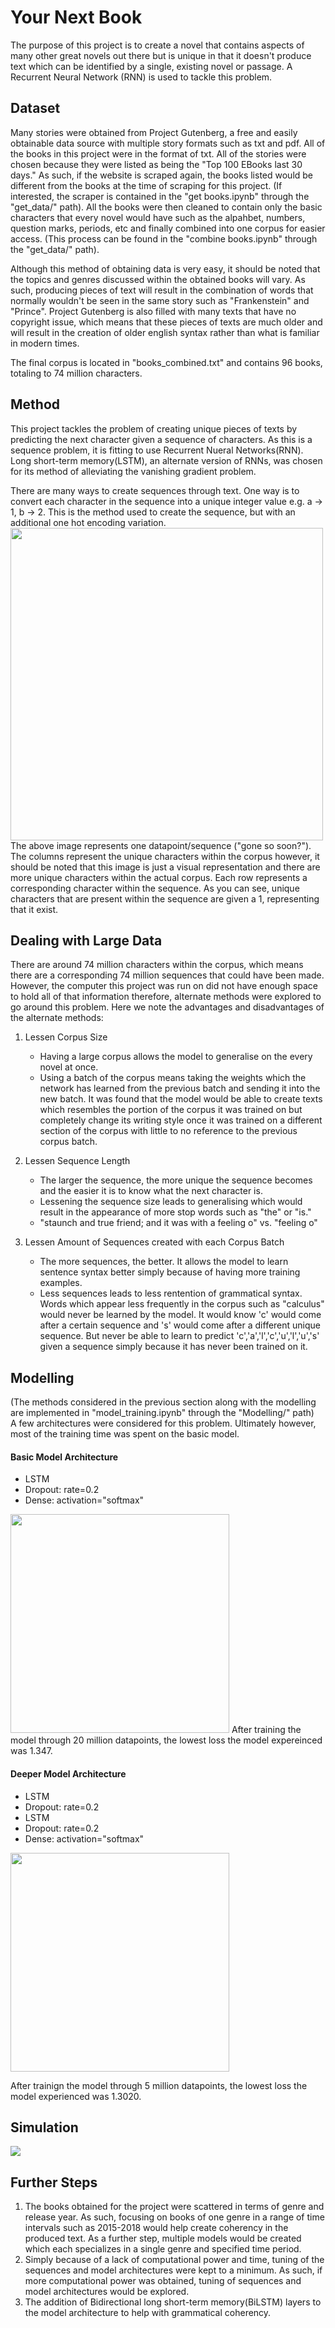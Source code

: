 # Your Next Book
The purpose of this project is to create a novel that contains aspects of many other great novels out there but is unique in that it doesn't produce text which can be identified by a single, existing novel or passage. A Recurrent Neural Network (RNN) is used to tackle this problem.

## Dataset
Many stories were obtained from Project Gutenberg, a free and easily obtainable data source with multiple story formats such as txt and pdf. All of the books in this project were in the format of txt. All of the stories were chosen because they were listed as being the "Top 100 EBooks last 30 days." As such, if the website is scraped again, the books listed would be different from the books at the time of scraping for this project. (If interested, the scraper is contained in the "get books.ipynb" through the "get_data/" path). All the books were then cleaned to contain only the basic characters that every novel would have such as the alpahbet, numbers, question marks, periods, etc and finally combined into one corpus for easier access. (This process can be found in the "combine books.ipynb" through the "get_data/" path).

Although this method of obtaining data is very easy, it should be noted that the topics and genres discussed within the obtained books will vary. As such, producing pieces of text will result in the combination of words that normally wouldn't be seen in the same story such as "Frankenstein" and "Prince". Project Gutenberg is also filled with many texts that have no copyright issue, which means that these pieces of texts are much older and will result in the creation of older english syntax rather than what is familiar in modern times.

The final corpus is located in "books_combined.txt" and contains 96 books, totaling to 74 million characters.

## Method
This project tackles the problem of creating unique pieces of texts by predicting the next character given a sequence of characters. As this is a sequence problem, it is fitting to use Recurrent Nueral Networks(RNN). Long short-term memory(LSTM), an alternate version of RNNs, was chosen for its method of alleviating the vanishing gradient problem.

There are many ways to create sequences through text. One way is to convert each character in the sequence into a unique integer value e.g. a -> 1, b -> 2. This is the method used to create the sequence, but with an additional one hot encoding variation. <br>
<img src="images/Screen Shot 2019-06-19 at 11.40.00 AM.png" height=500>
The above image represents one datapoint/sequence ("gone so soon?"). The columns represent the unique characters within the corpus however, it should be noted that this image is just a visual representation and there are more unique characters within the actual corpus. Each row represents a corresponding character within the sequence. As you can see, unique characters that are present within the sequence are given a 1, representing that it exist. <br>

## Dealing with Large Data
There are around 74 million characters within the corpus, which means there are a corresponding 74 million sequences that could have been made. However, the computer this project was run on did not have enough space to hold all of that information therefore, alternate methods were explored to go around this problem. Here we note the advantages and disadvantages of the alternate methods:

1. Lessen Corpus Size
    - Having a large corpus allows the model to generalise on the every novel at once.
    - Using a batch of the corpus means taking the weights which the network has learned from the previous batch and sending it into the new batch. It was found that the model would be able to create texts which resembles the portion of the corpus it was trained on but completely change its writing style once it was trained on a different section of the corpus with little to no reference to the previous corpus batch.
 
2. Lessen Sequence Length
    - The larger the sequence, the more unique the sequence becomes and the easier it is to know what the next character is.
    - Lessening the sequence size leads to generalising which would result in the appearance of more stop words such as "the" or "is."
    - "staunch and true friend; and it was with a feeling o" vs. "feeling o"

3. Lessen Amount of Sequences created with each Corpus Batch
    - The more sequences, the better. It allows the model to learn sentence syntax better simply because of having more training examples.
    - Less sequences leads to less rentention of grammatical syntax. Words which appear less frequently in the corpus such as "calculus" would never be learned by the model. It would know 'c' would come after a certain sequence and 's' would come after a different unique sequence. But never be able to learn to predict 'c','a','l','c','u','l','u','s' given a sequence simply because it has never been trained on it.

## Modelling
(The methods considered in the previous section along with the modelling are implemented in "model_training.ipynb" through the "Modelling/" path)<br>
A few architectures were considered for this problem. Ultimately however, most of the training time was spent on the basic model.
#### Basic Model Architecture
- LSTM
- Dropout: rate=0.2
- Dense: activation="softmax" <br>
<img src="images/Screen Shot 2019-06-18 at 9.02.09 AM.png" height=350>
After training the model through 20 million datapoints, the lowest loss the model expereinced was 1.347.

#### Deeper Model Architecture
- LSTM
- Dropout: rate=0.2
- LSTM
- Dropout: rate=0.2
- Dense: activation="softmax" <br>
<img src="images/Screen Shot 2019-06-19 at 3.42.15 PM.png" height=350>

After trainign the model through 5 million datapoints, the lowest loss the model experienced was 1.3020.

## Simulation
![](images/ezgif.com-video-to-gif.gif)

## Further Steps
1. The books obtained for the project were scattered in terms of genre and release year. As such, focusing on books of one genre in a range of time intervals such as 2015-2018 would help create coherency in the produced text. As a further step, multiple models would be created which each specializes in a single genre and specified time period.
2. Simply because of a lack of computational power and time, tuning of the sequences and model architectures were kept to a minimum. As such, if more computational power was obtained, tuning of sequences and model architectures would be explored.
3. The addition of Bidirectional long short-term memory(BiLSTM) layers to the model architecture to help with grammatical coherency.


